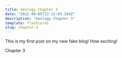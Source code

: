 ```yaml
---
title: Geology Chapter 3 
date: "2022-09-05T22:12:03.284Z"
description: "Geology Chapter 3"
template: flashcards
slug: chapter-3
---
```


This is my first post on my new fake blog! How exciting!

Chapter 3 


